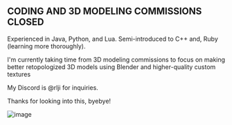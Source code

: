 ## CODING AND 3D MODELING COMMISSIONS CLOSED

Experienced in Java, Python, and Lua. Semi-introduced to C++ and, Ruby (learning more thoroughly).

I'm currently taking time from 3D modeling commissions to focus on making better retopologized 3D models using Blender and higher-quality custom textures

My Discord is @rlji for inquiries.


Thanks for looking into this, byebye!
 
![image](https://github.com/neathryn/neathryn.github.io/assets/140681793/7646c9f3-4bc9-4982-907b-b30479a1adfd)



